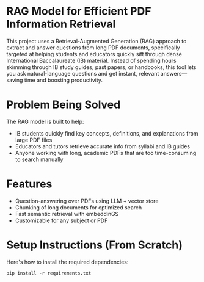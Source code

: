 <h1> RAG Model for Efficient PDF Information Retrieval </h1>
This project uses a Retrieval-Augmented Generation (RAG) approach to extract and answer questions from long PDF documents, specifically targeted at helping students and educators quickly sift through dense International Baccalaureate (IB) material. Instead of spending hours skimming through IB study guides, past papers, or handbooks, this tool lets you ask natural-language questions and get instant, relevant answers—saving time and boosting productivity.

<h1> Problem Being Solved </h1>
The RAG model is built to help: 
<ul> 
 <li>IB students quickly find key concepts, definitions, and explanations from large PDF files </li>
 <li>Educators and tutors retrieve accurate info from syllabi and IB guides </li>
 <li>Anyone working with long, academic PDFs that are too time-consuming to search manually</li>
</ul>

<h1> Features </h1>
<ul> 
 <li>Question-answering over PDFs using LLM + vector store </li>
 <li>Chunking of long documents for optimized search </li>
 <li>Fast semantic retrieval with embeddinGS</li>
 <li> Customizable for any subject or PDF</li>
</ul>

<h1> Setup Instructions (From Scratch) </h1>
Here's how to install the required dependencies:

```shell
pip install -r requirements.txt
```
